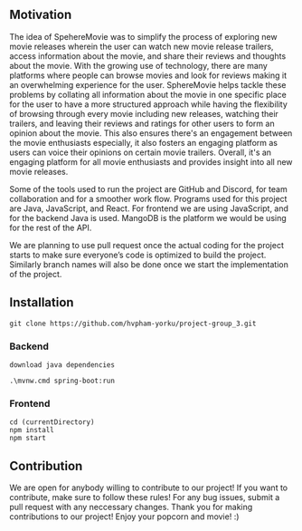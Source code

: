 ## Motivation
The idea of SpehereMovie was to simplify the process of exploring new movie releases wherein the user can watch new movie release trailers, access information about the movie, and share their reviews and thoughts about the movie. With the growing use of technology, there are many platforms where people can browse movies and look for reviews making it an overwhelming experience for the user. SphereMovie helps tackle these problems by collating all information about the movie in one specific place for the user to have a more structured approach while having the flexibility of browsing through every movie including new releases, watching their trailers, and leaving their reviews and ratings for other users to form an opinion about the movie. This also ensures there's an engagement between the movie enthusiasts especially, it also fosters an engaging platform as users can voice their opinions on certain movie trailers. Overall, it's an engaging platform for all movie enthusiasts and provides insight into all new movie releases.

Some of the tools used to run the project are GitHub and Discord, for team collaboration and for a smoother work flow. Programs used for this project are Java, JavaScript, and React. For frontend we are using JavaScript, and for the backend Java is used. MangoDB is the platform we would be using for the rest of the API.

We are planning to use pull request once the actual coding for the project starts to make sure everyone’s code is optimized to build the project. Similarly branch names will also be done once we start the implementation of the project.

## Installation
```
git clone https://github.com/hvpham-yorku/project-group_3.git
```
### Backend 
```
download java dependencies

.\mvnw.cmd spring-boot:run
```
### Frontend
```
cd (currentDirectory)
npm install
npm start
```
## Contribution
We are open for anybody willing to contribute to our project! If you want to contribute, make sure to follow these rules!
For any bug issues, submit a pull request with any neccessary changes.
Thank you for making contributions to our project! Enjoy your popcorn and movie! :)

